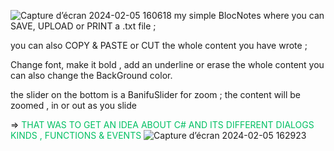 ![Capture d’écran 2024-02-05 160618](https://github.com/Amina-emmy/blocNotes_CSharp/assets/123076551/5b4849fe-7700-424e-9e54-85586c9c3a10)
my simple BlocNotes where you can SAVE, UPLOAD or PRINT a .txt file ; 

you can also COPY & PASTE or CUT the whole content you have wrote ; 

Change font, make it bold , add an underline or erase the whole content 
you can also change the BackGround color.

the slider on the bottom is a BanifuSlider for zoom ; the content will be zoomed , in or out as you slide 

=> <span style="color: #00bf63;"> THAT WAS TO GET AN IDEA ABOUT C# AND ITS DIFFERENT DIALOGS KINDS , FUNCTIONS & EVENTS </span>
![Capture d’écran 2024-02-05 162923](https://github.com/Amina-emmy/blocNotes_CSharp/assets/123076551/a9aca0e0-3fc3-448d-b4d4-02d842b46b9b)

